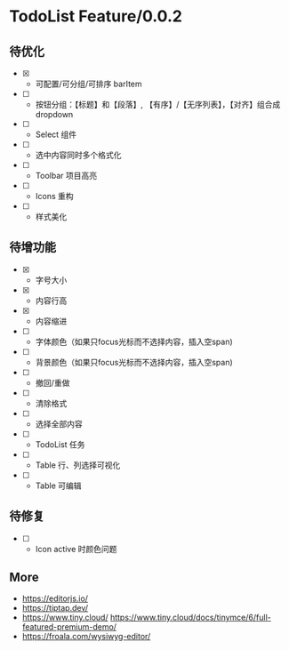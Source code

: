 # TodoList Feature/0.0.2

## 待优化

- [x] - 可配置/可分组/可排序 barItem
- [ ] - 按钮分组：【标题】和【段落】, 【有序】/【无序列表】，【对齐】组合成dropdown
- [ ] - Select 组件
- [ ] - 选中内容同时多个格式化
- [ ] - Toolbar 项目高亮
- [ ] - Icons 重构
- [ ] - 样式美化

## 待增功能

- [x] - 字号大小
- [x] - 内容行高
- [x] - 内容缩进
- [ ] - 字体颜色（如果只focus光标而不选择内容，插入空span)
- [ ] - 背景颜色（如果只focus光标而不选择内容，插入空span)
- [ ] - 撤回/重做
- [ ] - 清除格式
- [ ] - 选择全部内容
- [ ] - TodoList 任务
- [ ] - Table 行、列选择可视化
- [ ] - Table 可编辑

## 待修复

- [ ] - Icon active 时颜色问题

## More

- https://editorjs.io/
- https://tiptap.dev/
- https://www.tiny.cloud/ https://www.tiny.cloud/docs/tinymce/6/full-featured-premium-demo/
- https://froala.com/wysiwyg-editor/
